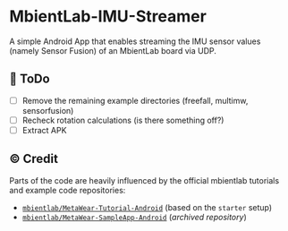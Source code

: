# MbientLab-IMU-Streamer
A simple Android App that enables streaming the IMU sensor values (namely Sensor Fusion) of an MbientLab board via UDP.

## :memo: ToDo

* [ ] Remove the remaining example directories (freefall, multimw, sensorfusion)
* [ ] Recheck rotation calculations (is there something off?)
* [ ] Extract APK

## :copyright: Credit

Parts of the code are heavily influenced by the official mbientlab tutorials and example code repositories:

- [`mbientlab/MetaWear-Tutorial-Android`](https://github.com/mbientlab/MetaWear-Tutorial-Android) (based on the `starter` setup)
- [`mbientlab/MetaWear-SampleApp-Android`](https://github.com/mbientlab/MetaWear-SampleApp-Android) (*archived repository*)
